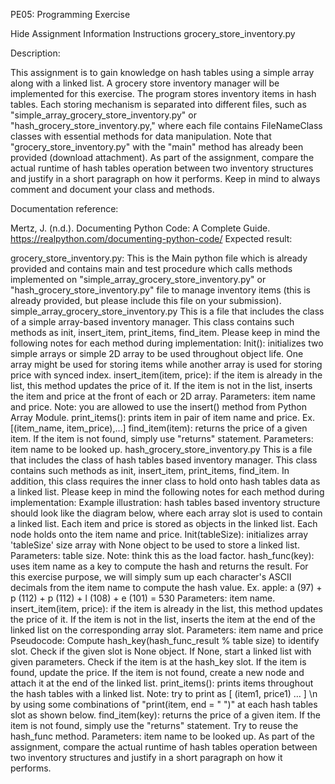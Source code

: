 PE05: Programming Exercise

Hide Assignment Information
Instructions
grocery_store_inventory.py

Description:

This assignment is to gain knowledge on hash tables using a simple array along with a linked list. A grocery store inventory manager will be implemented for this exercise. The program stores inventory items in hash tables. Each storing mechanism is separated into different files, such as "simple_array_grocery_store_inventory.py" or "hash_grocery_store_inventory.py," where each file contains FileNameClass classes with essential methods for data manipulation. Note that "grocery_store_inventory.py" with the "main" method has already been provided (download attachment). As part of the assignment, compare the actual runtime of hash tables operation between two inventory structures and justify in a short paragraph on how it performs. Keep in mind to always comment and document your class and methods.

Documentation reference:

Mertz, J. (n.d.). Documenting Python Code: A Complete Guide. https://realpython.com/documenting-python-code/
Expected result:

grocery_store_inventory.py:
This is the Main python file which is already provided and contains main and test procedure which calls methods implemented on "simple_array_grocery_store_inventory.py" or "hash_grocery_store_inventory.py" file to manage inventory items (this is already provided, but please include this file on your submission).
simple_array_grocery_store_inventory.py
This is a file that includes the class of a simple array-based inventory manager. This class contains such methods as init, insert_item, print_items, find_item. Please keep in mind the following notes for each method during implementation:
Init(): initializes two simple arrays or simple 2D array to be used throughout object life. One array might be used for storing items while another array is used for storing price with synced index.
insert_item(item, price): if the item is already in the list, this method updates the price of it. If the item is not in the list, inserts the item and price at the front of each or 2D array. Parameters: item name and price. Note: you are allowed to use the insert() method from Python Array Module.
print_items(): prints item in pair of item name and price. Ex. [(item_name, item_price),…]
find_item(item): returns the price of a given item. If the item is not found, simply use "returns" statement. Parameters: item name to be looked up.
hash_grocery_store_inventory.py
This is a file that includes the class of hash tables based inventory manager. This class contains such methods as init, insert_item, print_items, find_item. In addition, this class requires the inner class to hold onto hash tables data as a linked list. Please keep in mind the following notes for each method during implementation:
Example illustration: hash tables based inventory structure should look like the diagram below, where each array slot is used to contain a linked list. Each item and price is stored as objects in the linked list. Each node holds onto the item name and price.
Init(tableSize): initializes array 'tableSize' size array with None object to be used to store a linked list. Parameters: table size. Note: think this as the load factor.
hash_func(key): uses item name as a key to compute the hash and returns the result. For this exercise purpose, we will simply sum up each character's ASCII decimals from the item name to compute the hash value. Ex. apple: a (97) + p (112) + p (112) + l (108) + e (101) = 530 Parameters: item name.
insert_item(item, price): if the item is already in the list, this method updates the price of it. If the item is not in the list, inserts the item at the end of the linked list on the corresponding array slot.
Parameters: item name and price
Pseudocode:
Compute hash_key(hash_func_result % table size) to identify slot.
Check if the given slot is None object. If None, start a linked list with given parameters.
Check if the item is at the hash_key slot. If the item is found, update the price.
If the item is not found, create a new node and attach it at the end of the linked list.
print_items(): prints items throughout the hash tables with a linked list. Note: try to print as [ (item1, price1) … ] \n by using some combinations of "print(item, end = " ")" at each hash tables slot as shown below.
find_item(key): returns the price of a given item. If the item is not found, simply use the "returns" statement. Try to reuse the hash_func method. Parameters: item name to be looked up.
As part of the assignment, compare the actual runtime of hash tables operation between two inventory structures and justify in a short paragraph on how it performs.